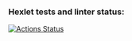 ### Hexlet tests and linter status:
[![Actions Status](https://github.com/sva24/python-project-49/actions/workflows/hexlet-check.yml/badge.svg)](https://github.com/sva24/python-project-49/actions)